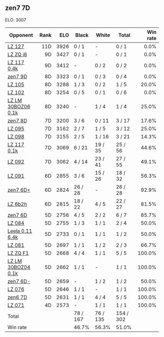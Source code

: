 ## zen7 7D ##

ELO: 3007

Opponent | Rank | ELO | Black | White | Total | Win rate
---------|-----:|----:|-------|-------|-------|-------:
[LZ 127](LZ%20127.md) | 11D | 3926 | 0 / 1 | - | 0 / 1 | 0.0%
[LZ ZQ i8](LZ%20ZQ%20i8.md) | 9D | 3427 | 0 / 1 | - | 0 / 1 | 0.0%
[LZ 117 0.4k](LZ%20117%200.4k.md) | 9D | 3412 | - | 0 / 2 | 0 / 2 | 0.0%
[zen7 9D](zen7%209D.md) | 8D | 3323 | 0 / 1 | 0 / 3 | 0 / 4 | 0.0%
[LZ 105](LZ%20105.md) | 8D | 3288 | 1 / 3 | 0 / 2 | 1 / 5 | 20.0%
[LZ 102](LZ%20102.md) | 8D | 3254 | 0 / 5 | 0 / 1 | 0 / 6 | 0.0%
[LZ LM 30BOZ06 0.1k](LZ%20LM%2030BOZ06%200.1k.md) | 8D | 3240 | - | 1 / 4 | 1 / 4 | 25.0%
[zen7 8D](zen7%208D.md) | 7D | 3200 | 3 / 6 | 0 / 11 | 3 / 17 | 17.6%
[LZ 095](LZ%20095.md) | 7D | 3162 | 2 / 7 | 1 / 5 | 3 / 12 | 25.0%
[LZ 098](LZ%20098.md) | 7D | 3155 | 2 / 5 | 1 / 16 | 3 / 21 | 14.3%
[LZ 117 0.1k](LZ%20117%200.1k.md) | 7D | 3069 | 6 / 21 | 19 / 35 | 25 / 56 | 44.6%
[LZ 092](LZ%20092.md) | 7D | 3062 | 4 / 14 | 23 / 41 | 27 / 55 | 49.1%
[LZ 091](LZ%20091.md) | 6D | 2855 | 3 / 6 | 15 / 26 | 18 / 32 | 56.3%
[zen7 6D+](zen7%206D+.md) | 6D | 2824 | 26 / 28 | - | 26 / 28 | 92.9%
[LZ 6b2h](LZ%206b2h.md) | 6D | 2815 | 18 / 22 | 4 / 5 | 22 / 27 | 81.5%
[zen7 6D](zen7%206D.md) | 5D | 2756 | 4 / 5 | 2 / 2 | 6 / 7 | 85.7%
[LZ 084](LZ%20084.md) | 5D | 2755 | 1 / 3 | 1 / 1 | 2 / 4 | 50.0%
[Leela 0.11 6.4k](Leela%200.11%206.4k.md) | 5D | 2733 | 0 / 1 | 1 / 1 | 1 / 2 | 50.0%
[LZ 081](LZ%20081.md) | 5D | 2697 | 1 / 1 | 1 / 2 | 2 / 3 | 66.7%
[LZ ZQ F1](LZ%20ZQ%20F1.md) | 5D | 2668 | 4 / 4 | 1 / 1 | 5 / 5 | 100.0%
[LZ LM 30BOZ04 0.1k](LZ%20LM%2030BOZ04%200.1k.md) | 5D | 2662 | 1 / 1 | - | 1 / 1 | 100.0%
[zen7 6D-](zen7%206D-.md) | 5D | 2659 | - | 1 / 2 | 1 / 2 | 50.0%
[LZ 076](LZ%20076.md) | 5D | 2646 | 1 / 1 | - | 1 / 1 | 100.0%
[zen6 7D](zen6%207D.md) | 5D | 2631 | 1 / 1 | 4 / 4 | 5 / 5 | 100.0%
[LZ 071](LZ%20071.md) | 4D | 2573 | - | 1 / 1 | 1 / 1 | 100.0%
Total | | | 78 / 167 | 76 / 135 | 154 / 302 | 
Win rate| | | 46.7% | 56.3% | 51.0% | 
